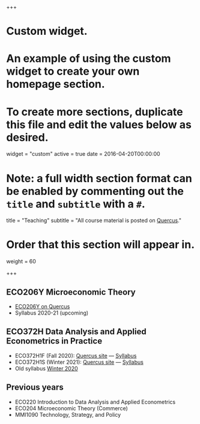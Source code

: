 +++
# Custom widget.
# An example of using the custom widget to create your own homepage section.
# To create more sections, duplicate this file and edit the values below as desired.
widget = "custom"
active = true
date = 2016-04-20T00:00:00

# Note: a full width section format can be enabled by commenting out the `title` and `subtitle` with a `#`.
title = "Teaching"
subtitle = "All course material is posted on [Quercus](https://q.utoronto.ca/)."

# Order that this section will appear in.
weight = 60

+++
## ECO206Y Microeconomic Theory
* [ECO206Y on Quercus](https://q.utoronto.ca/courses/183492)
* Syllabus 2020-21 (upcoming)

## ECO372H Data Analysis and Applied Econometrics in Practice
* ECO372H1F (Fall 2020):  [Quercus site](https://q.utoronto.ca/courses/182209) &mdash;   [Syllabus](eco372/ECO372H1_Blanchenay_Fall_2020_syllabus.pdf)
* ECO372H1S (Winter 2021):  [Quercus site](https://q.utoronto.ca/courses/204242) &mdash;  [Syllabus](eco372/ECO372H1_Blanchenay_Winter2021_syllabus.pdf)
* Old syllabus [Winter 2020](eco372/previousyears/ECO372H1_Blanchenay_Winter_2020_syllabus.pdf)


## Previous years
* ECO220 Introduction to Data Analysis and Applied Econometrics
* ECO204 Microeconomic Theory (Commerce)
* MMI1090 Technology, Strategy, and Policy

